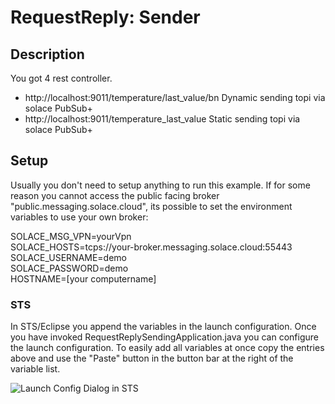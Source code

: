 # RequestReply: Sender

## Description

You got 4 rest controller.

- http://localhost:9011/temperature/last_value/bn
  Dynamic sending topi via solace PubSub+
- http://localhost:9011/temperature_last_value
  Static sending topi via solace PubSub+

## Setup

Usually you don't need to setup anything to run this example.
If for some reason you cannot access the public facing broker "public.messaging.solace.cloud",
its possible to set the environment variables to use your own broker:

SOLACE_MSG_VPN=yourVpn<br>
SOLACE_HOSTS=tcps://your-broker.messaging.solace.cloud:55443<br>
SOLACE_USERNAME=demo<br>
SOLACE_PASSWORD=demo<br>
HOSTNAME=[your computername]<br>

### STS

In STS/Eclipse you append the variables in the launch configuration. Once you have invoked
RequestReplySendingApplication.java you can configure the launch configuration. To easily add all variables at once
copy the entries above and use the "Paste" button in the button bar at the right of the variable list.

![Launch Config Dialog in STS](../images/sts1.png)
